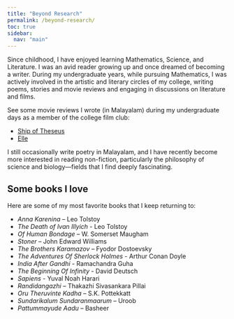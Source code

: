 ```yaml
---
title: "Beyond Research"
permalink: /beyond-research/
toc: true
sidebar:
  nav: "main"
---
```

Since childhood, I have enjoyed learning Mathematics, Science, and Literature. I was an avid reader growing up and once dreamed of becoming a writer. During my undergraduate years, while pursuing Mathematics, I was actively involved in the artistic and literary circles of my college, writing poems, stories and movie reviews and engaging in discussions on literature and films.

See some movie reviews I wrote (in Malayalam) during my undergraduate days as a member of the college film club:
- [Ship of Theseus](https://magazine.assisijeevan.com/p/717)
- [Elle](https://magazine.assisijeevan.com/p/448)

I still occasionally write poetry in Malayalam, and I have recently become more interested in reading non-fiction, particularly the philosophy of science and biology—fields that I find deeply fascinating.

## Some books I love
Here are some of my most favorite books that I keep returning to:
- *Anna Karenina* – Leo Tolstoy
- *The Death of Ivan Illyich* - Leo Tolstoy
- *Of Human Bondage* – W. Somerset Maugham
- *Stoner* – John Edward Williams
- *The Brothers Karamazov* – Fyodor Dostoevsky
- *The Adventures Of Sherlock Holmes* - Arthur Conan Doyle
- *India After Gandhi* - Ramachandra Guha
- *The Beginning Of Infinity* - David Deutsch
- *Sapiens* - Yuval Noah Harari
- *Randidangazhi* – Thakazhi Sivasankara Pillai  
- *Oru Theruvinte Kadha* – S.K. Pottekkatt  
- *Sundarikalum Sundaranmaarum* – Uroob  
- *Pattummayude Aadu* – Basheer  
